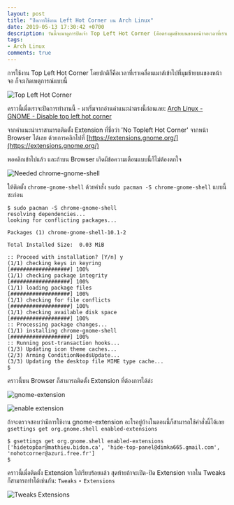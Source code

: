 ```yaml
---
layout: post
title: "ปิดการใช้งาน Left Hot Corner บน Arch Linux"
date: 2019-05-13 17:30:42 +0700
description: วันนี้จะมาดูการปิดเจ้า Top Left Hot Corner (คือตรงมุมซ้ายบนของหน้าจอเวลาที่เราเลื่อนเมาส์เข้าไป) บน Arch Linux กันครับ
tags:
- Arch Linux
comments: true
---
```

การใช้งาน Top Left Hot Corner โดยปกติก็คือเวลาที่เราเคลื่อนเมาส์เข้าไปที่มุมซ้ายบนของหน้าจอ ก็จะเกิดเหตุการณ์แบบนี้

![Top Left Hot Corner](https://res.cloudinary.com/sdees-reallife/image/upload/c_scale,w_600/v1557743817/Screenshot_from_2019-05-13_16-35-51.png)

คราวนี้เมื่อเราจะปิดการทำงานนี้ - มาเริ่มจากอ่านคำแนะนำตรงนี้ก่อนเลย: [Arch Linux - GNOME - Disable top left hot corner](https://wiki.archlinux.org/index.php/GNOME#Disable_top_left_hot_corner)

จากคำแนะนำเราสามารถติดตั้ง Extension ที่ชื่อว่า 'No Topleft Hot Corner' จากหน้า Browser ได้เลย ด้วยการคลิกไปที่ [https://extensions.gnome.org/](https://extensions.gnome.org/)

พอคลิกเข้าไปแล้ว และถ้าบน Browser เกิดมีข้อความเตือนแบบนี้ก็ไม่ต้องตกใจ

![Needed chrome-gnome-shell](https://res.cloudinary.com/sdees-reallife/image/upload/c_scale,w_600/v1557745360/Screenshot_from_2019-05-13_17-53-18.png)

ให้ติดตั้ง `chrome-gnome-shell` ด้วยคำสั่ง `sudo pacman -S chrome-gnome-shell` แบบนี้ซะก่อน

```console
$ sudo pacman -S chrome-gnome-shell
resolving dependencies...
looking for conflicting packages...

Packages (1) chrome-gnome-shell-10.1-2

Total Installed Size:  0.03 MiB

:: Proceed with installation? [Y/n] y
(1/1) checking keys in keyring                     [###################] 100%
(1/1) checking package integrity                   [###################] 100%
(1/1) loading package files                        [###################] 100%
(1/1) checking for file conflicts                  [###################] 100%
(1/1) checking available disk space                [###################] 100%
:: Processing package changes...
(1/1) installing chrome-gnome-shell                [###################] 100%
:: Running post-transaction hooks...
(1/3) Updating icon theme caches...
(2/3) Arming ConditionNeedsUpdate...
(3/3) Updating the desktop file MIME type cache...
$
```

คราวนี้บน Browser ก็สามารถติดตั้ง Extension ที่ต้องการได้ล่ะ

![gnome-extension](https://res.cloudinary.com/sdees-reallife/image/upload/c_scale,w_600/v1557745400/Screenshot_from_2019-05-13_17-46-03.png)

![enable extension](https://res.cloudinary.com/sdees-reallife/image/upload/c_scale,w_600/v1557745446/Screenshot_from_2019-05-13_17-46-37.png)

ถ้าจะตรวจสอบว่ามีการใช้งาน gnome-extension อะไรอยู่บ้างในตอนนี้ก็สามารถใช้คำสั่งนี้ได้เลย `gsettings get org.gnome.shell enabled-extensions`

```console
$ gsettings get org.gnome.shell enabled-extensions
['hidetopbar@mathieu.bidon.ca', 'hide-top-panel@dimka665.gmail.com', 'nohotcorner@azuri.free.fr']
$
```

คราวนี้เมื่อติดตั้ง Extension ไปเรียบร้อยแล้ว สุดท้ายถ้าจะเปิด-ปิด Extension จากใน Tweaks ก็สามารถทำได้เช่นกัน: `Tweaks` ‣ `Extensions`

![Tweaks Extensions](https://res.cloudinary.com/sdees-reallife/image/upload/c_scale,w_600/v1557745471/Screenshot_from_2019-05-13_17-47-12.png)
